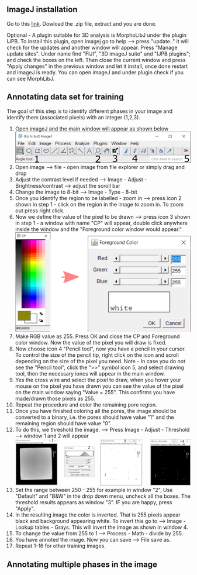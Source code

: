 ## ImageJ installation
Go to this [link](https://imagej.net/software/fiji/). Dowload the .zip file, extract and you are done. 

Optional - A plugin suitable for 3D analysis is MorphoLibJ under the plugin IJPB. To install this plugin, open imagej go to help --> press "update.." it will check for the updates and another window will appear. Press "Manage update sites". Under name find "FIJI", "3D imageJ suite" and "IJPB plugins"; and check the boxes on the left. Then close the current window and press "Apply changes" in the previous window and let it install, once done restart and imageJ is ready. You can open imageJ and under plugin check if you can see MorphLibJ.

## Annotating data set for training

The goal of this step is to identify different phases in your image and identify them (associated pixels) with an integer (1,2,3). 


1. Open imageJ and the main window will appear as shown below
<IMG SRC="ImageJ_main.png" title="ImageJ main window"><br>
2. Open image --> file - open image from file explorer or simply drag and drop
3. Adjust the contrast level if needed --> Image - Adjust - Brightness/contrast --> adjust the scroll bar
4. Change the image to 8-bit --> Image - Type - 8-bit
5. Once you identify the region to be labelled - zoom in --> press icon 2 shown in step 1 - click on the region in the image to zoom in. To zoom out press right click.
6. Now we define the value of the pixel to be drawn --> press icon 3 shown in step 1 - a window with name "CP" will appear, double click anywhere inside the window and the "Foreground color window would appear." <br>
<IMG SRC="CP.png" title="ImageJ CP window"><br>
7. Make RGB value as 255. Press OK and close the CP and Foreground color window. Now the value of the pixel you will draw is fixed.
8. Now choose icon 4 "Pencil tool", now you have a pencil in your cursor. To control the size of the pencil tip, right click on the icon and scroll depending on the size of the pixel you need.
Note - In case you do not see the "Pencil tool", click the ">>" symbol icon 5, and select drawing tool, then the necessary ioncs will appear in the main window.
9. Yes the cross wire and select the pixel to draw, when you hover your mouse on the pixel you have drawn you can see the value of the pixel on the main window saying "Value = 255". This confirms you have made/drawn those pixels as 255.
10. Repeat the procedure and color the remaining pore region.
11. Once you have finished coloring all the pores, the image should be converted to a binary, i.e. the pores should have value "1" and the remaining region should have value "0".
12. To do this, we threshold the image. --> Press Image - Adjust - Threshold --> window 1 and 2 will appear
 <IMG SRC="Threshold.png" title="Threshold window"><br>
13. Set the range between 250 - 255 for example in window "2", Use "Default" and "B&W" in the drop down menu, uncheck all the boxes. The threshold results appears as window "3". IF you are happy, press "Apply".
14. In the resulting image the color is inverted. That is 255 pixels appear black and background appearing white. To invert this go to --> Image - Lookup tables - Grays. This will invert the image as shown in window 4.
15. To change the value from 255 to 1 --> Process - Math - divide by 255. 
16. You have annoted the image. Now you can save --> File save as.
17. Repeat 1-16 for other training images.

## Annotating multiple phases in the image
  
